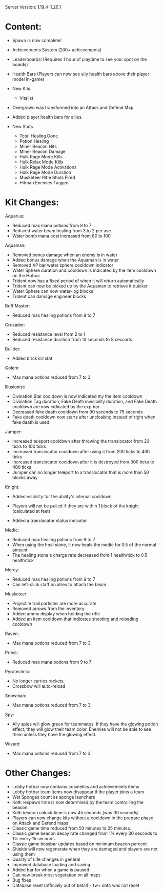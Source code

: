 Server Version:
1.19.4-1.20.1

Content:
=============================================
- Spawn is now complete!
- Achievements System (200+ achievements)
- Leaderboards! (Requires 1 hour of playtime to see your spot on the boards)
- Health Bars (Players can now see ally health bars above their player model in-game)
- New Kits:
	- Vitalist

- Overgrown was transformed into an Attack and Defend Map
- Added player health bars for allies.
- New Stats
  - Total Healing Done
  - Potion Healing
  - Miner Beacon Hits
  - Miner Beacon Damage
  - Hulk Rage Mode Kills
  - Hulk Relax Mode Kills
  - Hulk Rage Mode Activations
  - Hulk Rage Mode Duration
  - Musketeer Rifle Shots Fired
  - Hitman Enemies Tagged


Kit Changes:
=============================================

Aquarius:
- Reduced max mana potions from 9 to 7
- Reduced water beam healing from 3 to 2 per use
- Water bomb mana cost increased from 80 to 100

Aquaman:
- Removed bonus damage when an enemy is in water
- Added bonus damage when the Aquaman is in water
- Removed XP bar water sphere cooldown indicator
- Water Sphere duration and cooldown is indicated by the item cooldown on the Hotbar
- Trident now has a fixed period of when it will return automatically
- Trident can now be picked up by the Aquaman to retrieve it quicker
- Water Sphere can now water-log blocks
- Trident can damage engineer blocks

Buff Master:
- Reduced max healing potions from 9 to 7

Crusader:
- Reduced resistance level from 2 to 1
- Reduced resistance duration from 10 seconds to 8 seconds

Builder:
- Added brick kill stat

Golem:
- Max mana potions reduced from 7 to 3

Illusionist:
- Divination Star cooldown is now indicated my the item cooldown
- Divination Tag duration, Fake Death invisibility duration, and Fake Death cooldown are now indicated by the exp bar
- Decreased fake death cooldown from 90 seconds to 75 seconds
- Fake death cooldown now starts after uncloaking instead of right when fake death is used

Jumper:
- Increased teleport cooldown after throwing the translocator from 20 ticks to 100 ticks
- Increased translocator cooldown after using it from 200 ticks to 400 ticks
- Increased translocator cooldown after it is destroyed from 300 ticks to 400 ticks
- Jumper can no longer teleport to a translocator that is more than 50 blocks away.

Knight:
- Added visibility for the ability's internal cooldown
- Players will not be pulled if they are within 1 block of the knight (calculated at feet)

- Added a translocator status indicator

Medic:
- Reduced max healing potions from 9 to 7
- When using the heal stone, it now heals the medic for 0.5 of the normal amount
- The healing stone's charge rate decreased from 1 health/tick to 0.5 health/tick

Mercy:
- Reduced max healing potions from 9 to 7
- Can left-click staff on allies to attach the beam

Musketeer:
- Projectile trail particles are more accurate
- Removed arrows from the inventory
- Added ammo display when holding the rifle
- Added an item cooldown that indicates shooting and reloading cooldown

Raven:
- Max mana potions reduced from 7 to 3

Priest:
- Reduced max mana potions from 9 to 7

Pyrotechnic:
- No longer carries rockets.
- Crossbow will auto-reload

Snowman:
- Max mana potions reduced from 7 to 3

Spy:
- Ally spies will glow green for teammates. If they have the glowing potion effect, they will glow their team color. Enemies will not be able to see them unless they have the glowing effect.

Wizard:
- Max mana potions reduced from 7 to 3


Other Changes:
=============================================
- Lobby hotbar now contains cosmetics and achievements items
- Lobby hotbar team items now disappear if the player joins a team
- Wet Sponges count as sponge launchers
- Koth respawn time is now determined by the team controlling the beacon.
- Koth beacon unlock time is now 45 seconds (was 30 seconds)
- Players can now change kits without a cooldown in the prepare phase on Attack and Defend maps
- Classic game time reduced from 50 minutes to 25 minutes. 
- Classic game beacon decay rate changed from 1% every 30 seconds to 1% every 15 seconds.
- Classic game bossbar updates based on minimum beacon percent
- Shields will now regenerate when they are damaged and players are not using them
- Quality of Life changes in general
- Improved database loading and saving
- Added bar for when a game is paused
- Can now break most vegetation on all maps
- Bug fixes
- Database reset (officially out of beta!)
         - fw+ data was not reset
